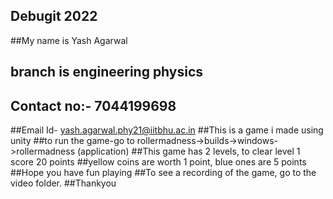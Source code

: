 ## Debugit 2022
##My name is Yash Agarwal
## branch is engineering physics
## Contact no:- 7044199698
##Email Id- yash.agarwal.phy21@iitbhu.ac.in
##This is a game i made using unity
##to run the game-go to rollermadness->builds->windows->rollermadness (application)
##This game has 2 levels, to clear level 1 score 20 points
##yellow coins are worth 1 point, blue ones are 5 points
##Hope you have fun playing
##To see a recording of the game, go to the video folder.
##Thankyou
